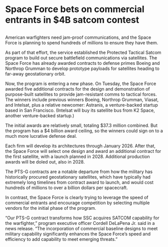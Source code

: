 # Space Force bets on commercial entrants in $4B satcom contest
## 
American warfighters need jam-proof communications, and the Space Force is planning to spend hundreds of millions to ensure they have them.

As part of that effort, the service established the Protected Tactical Satcom program to build out secure battlefield communications via satellites. The Space Force has already awarded contracts to defense primes Boeing and Northrop Grumman to develop prototype payloads for satellites heading to far-away geostationary orbit.

Now, the program is entering a new phase. On Tuesday, the Space Force awarded five additional contracts for the design and demonstration of purpose-built satellites to provide jam-resistant comms to tactical forces. The winners include previous winners Boeing, Northrop Grumman, Viasat, and Intelsat, plus a relative newcomer: Astranis, a venture-backed startup based in San Francisco. (Intelsat will buy its satellite bus from K2 Space, another venture-backed startup.)

The initial awards are relatively small, totaling $37.3 million combined. But the program has a $4 billion award ceiling, so the winners could sign on to a much more lucrative defense deal.

Each firm will develop its architectures through January 2026. After that, the Space Force will select one design and award an additional contract for the first satellite, with a launch planned in 2028. Additional production awards will be doled out, also in 2028.

The PTS-G contracts are a notable departure from how the military has historically procured geostationary satellites, which have typically had extremely long timelines from contract award to launch, and would cost hundreds of millions to over a billion dollars per spacecraft.

In contrast, the Space Force is clearly trying to leverage the speed of commercial entrants and encourage competition by selecting multiple vendors for the initial phase of the program.

“Our PTS-G contract transforms how SSC acquires SATCOM capability for the warfighter,” program executive officer Cordell DeLaPena Jr. said in a news release. “The incorporation of commercial baseline designs to meet military capability significantly enhances the Space Force’s speed and efficiency to add capability to meet emerging threats.”
